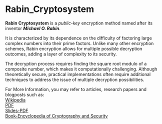 # Rabin_Cryptosystem

**Rabin Cryptosystem** is a *public-key* encryption method named after its inventor ***Michael O. Rabin***. ​

It is characterized by its dependence on the difficulty of factoring large complex numbers into their prime factors. Unlike many other encryption schemes, Rabin encryption allows for multiple possible decryption outcomes, adding a layer of complexity to its security. ​

The decryption process requires finding the square root modulo of a composite number, which makes it computationally challenging. Although theoretically secure, practical implementations often require additional techniques to address the issue of multiple decryption possibilities.​

For More Information, you may refer to articles, research papers and blogposts such as:  
[Wikipedia](https://en.wikipedia.org/wiki/Rabin_cryptosystem)  
[PDF](https://www.diva-portal.org/smash/get/diva2:1581080/FULLTEXT01.pdf)  
[Slides-PDF](https://ccc.cs.uni-duesseldorf.de/~rothe/CRYPTOCOMPLEXITY2/folien-4-rabin.pdf)  
[Book-Encyclopedia of Cryptography and Security](https://link.springer.com/referencework/10.1007/978-1-4419-5906-5)
